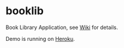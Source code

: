 booklib
========

Book Library Application, see [Wiki](https://github.com/springside/booklib/wiki) for details.

Demo is running on [Heroku](http://f5f6lib.herokuapp.com).
